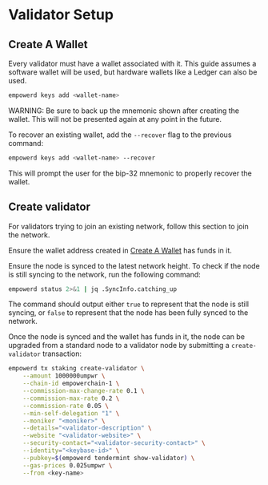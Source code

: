 # Validator Setup

## Create A Wallet

Every validator must have a wallet associated with it. This guide assumes a software wallet will be used, but hardware wallets like a Ledger can also be used.

```bash
empowerd keys add <wallet-name>
```

WARNING: Be sure to back up the mnemonic shown after creating the wallet. This will not be presented again at any point in the future.

To recover an existing wallet, add the `--recover` flag to the previous command:

```bash
empowerd keys add <wallet-name> --recover
```

This will prompt the user for the bip-32 mnemonic to properly recover the wallet.

## Create validator

For validators trying to join an existing network, follow this section to join the network.

Ensure the wallet address created in [Create A Wallet](#create-a-wallet) has funds in it.

Ensure the node is synced to the latest network height. To check if the node is still syncing to the network, run the following command:

```bash
empowerd status 2>&1 | jq .SyncInfo.catching_up
```

The command should output either `true` to represent that the node is still syncing, or `false` to represent that the node has been fully synced to the network.

Once the node is synced and the wallet has funds in it, the node can be upgraded from a standard node to a validator node by submitting a `create-validator` transaction:

```bash
empowerd tx staking create-validator \
    --amount 1000000umpwr \
    --chain-id empowerchain-1 \
    --commission-max-change-rate 0.1 \
    --commission-max-rate 0.2 \
    --commission-rate 0.05 \
    --min-self-delegation "1" \
    --moniker "<moniker>" \
    --details="<validator-description" \
    --website "<validator-website>" \
    --security-contact="<validator-security-contact>" \
    --identity="<keybase-id>" \
    --pubkey=$(empowerd tendermint show-validator) \
    --gas-prices 0.025umpwr \
    --from <key-name>
